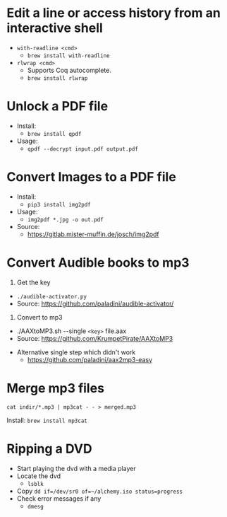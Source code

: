# Edit a line or access history from an interactive shell

* `with-readline <cmd>`
  - `brew install with-readline`
* `rlwrap <cmd>`
  - Supports Coq autocomplete.
  - `brew install rlwrap`


# Unlock a PDF file

* Install:
  - `brew install qpdf`
* Usage:
  - `qpdf --decrypt input.pdf output.pdf`

# Convert Images to a PDF file

* Install:
  - `pip3 install img2pdf`
* Usage:
  - `img2pdf *.jpg -o out.pdf`
* Source:
  - https://gitlab.mister-muffin.de/josch/img2pdf

# Convert Audible books to mp3

1. Get the key
  - `./audible-activator.py`
  - Source: https://github.com/paladini/audible-activator/
1. Convert to mp3
  - ./AAXtoMP3.sh --single `<key>` file.aax
  - Source: https://github.com/KrumpetPirate/AAXtoMP3

* Alternative single step which didn't work
  - https://github.com/paladini/aax2mp3-easy

# Merge mp3 files

`cat indir/*.mp3 | mp3cat - - > merged.mp3`

Install: `brew install mp3cat`

# Ripping a DVD

* Start playing the dvd with a media player
* Locate the dvd
  - `lsblk`
* Copy
  `dd if=/dev/sr0 of=~/alchemy.iso status=progress`
* Check error messages if any
  - `dmesg`
